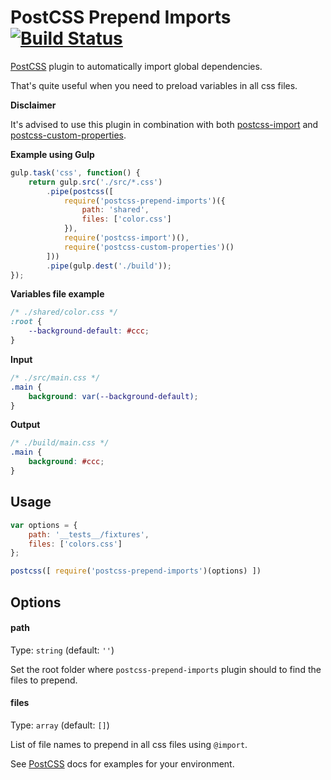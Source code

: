 # PostCSS Prepend Imports [![Build Status][ci-img]][ci]

[PostCSS] plugin to automatically import global dependencies.

That's quite useful when you need to preload variables in all css files.

[PostCSS]: https://github.com/postcss/postcss
[ci-img]:  https://travis-ci.org/ramonvictor/postcss-prepend-imports.svg
[ci]:      https://travis-ci.org/ramonvictor/postcss-prepend-imports

**Disclaimer**

It's advised to use this plugin in combination with both [postcss-import](https://github.com/postcss/postcss-import) and [postcss-custom-properties](https://github.com/postcss/postcss-custom-properties).

**Example using Gulp**

```js
gulp.task('css', function() {
    return gulp.src('./src/*.css')
        .pipe(postcss([
            require('postcss-prepend-imports')({
                path: 'shared',
                files: ['color.css']
            }),
            require('postcss-import')(),
            require('postcss-custom-properties')()
        ]))
        .pipe(gulp.dest('./build'));
});

```

**Variables file example**

```css
/* ./shared/color.css */
:root {
    --background-default: #ccc;
}
```

**Input**

```css
/* ./src/main.css */
.main {
    background: var(--background-default);
}
```

**Output**

```css
/* ./build/main.css */
.main {
    background: #ccc;
}
```

## Usage

```js
var options = {
    path: '__tests__/fixtures',
    files: ['colors.css']
};

postcss([ require('postcss-prepend-imports')(options) ])
```

## Options

#### path

Type: `string` (default: `''`)

Set the root folder where `postcss-prepend-imports` plugin should to find the files to prepend.

#### files

Type: `array` (default: `[]`)

List of file names to prepend in all css files using `@import`.


See [PostCSS] docs for examples for your environment.
